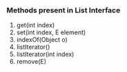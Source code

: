 ### Methods present in List Interface


1. get(int index)
2. set(int index, E element)
3. indexOf(Object o)
4. listIterator()
5. listIterator(int index)
6. remove(E)

